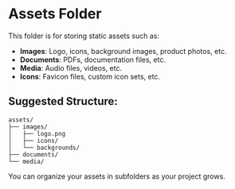 # Assets Folder

This folder is for storing static assets such as:

- **Images**: Logo, icons, background images, product photos, etc.
- **Documents**: PDFs, documentation files, etc.
- **Media**: Audio files, videos, etc.
- **Icons**: Favicon files, custom icon sets, etc.

## Suggested Structure:
```
assets/
├── images/
│   ├── logo.png
│   ├── icons/
│   └── backgrounds/
├── documents/
└── media/
```

You can organize your assets in subfolders as your project grows.

